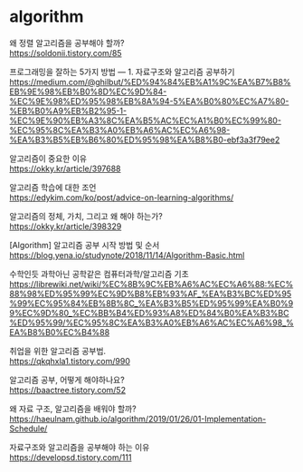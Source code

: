 # algorithm

왜 정렬 알고리즘을 공부해야 할까? </br>
https://soldonii.tistory.com/85

프로그래밍을 잘하는 5가지 방법 — 1. 자료구조와 알고리즘 공부하기</br>
https://medium.com/@ghilbut/%ED%94%84%EB%A1%9C%EA%B7%B8%EB%9E%98%EB%B0%8D%EC%9D%84-%EC%9E%98%ED%95%98%EB%8A%94-5%EA%B0%80%EC%A7%80-%EB%B0%A9%EB%B2%95-1-%EC%9E%90%EB%A3%8C%EA%B5%AC%EC%A1%B0%EC%99%80-%EC%95%8C%EA%B3%A0%EB%A6%AC%EC%A6%98-%EA%B3%B5%EB%B6%80%ED%95%98%EA%B8%B0-ebf3a3f79ee2

알고리즘이 중요한 이유</br>
https://okky.kr/article/397688

알고리즘 학습에 대한 조언</br>
https://edykim.com/ko/post/advice-on-learning-algorithms/

알고리즘의 정체, 가치, 그리고 왜 해야 하는가?</br>
https://okky.kr/article/398329

[Algorithm] 알고리즘 공부 시작 방법 및 순서</br>
https://blog.yena.io/studynote/2018/11/14/Algorithm-Basic.html

수학인듯 과학아닌 공학같은 컴퓨터과학/알고리즘 기초</br>
https://librewiki.net/wiki/%EC%8B%9C%EB%A6%AC%EC%A6%88:%EC%88%98%ED%95%99%EC%9D%B8%EB%93%AF_%EA%B3%BC%ED%95%99%EC%95%84%EB%8B%8C_%EA%B3%B5%ED%95%99%EA%B0%99%EC%9D%80_%EC%BB%B4%ED%93%A8%ED%84%B0%EA%B3%BC%ED%95%99/%EC%95%8C%EA%B3%A0%EB%A6%AC%EC%A6%98_%EA%B8%B0%EC%B4%88

취업을 위한 알고리즘 공부법.</br>
https://qkqhxla1.tistory.com/990

알고리즘 공부, 어떻게 해야하나요?</br>
https://baactree.tistory.com/52

왜 자료 구조, 알고리즘을 배워야 할까?</br>
https://haeulnam.github.io/algorithm/2019/01/26/01-Implementation-Schedule/

자료구조와 알고리즘을 공부해야 하는 이유</br>
https://developsd.tistory.com/111
